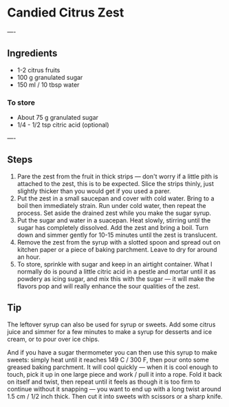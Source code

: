 # Candied Citrus Zest

—-

## Ingredients

* 1-2 citrus fruits
* 100 g granulated sugar
* 150 ml / 10 tbsp water

### To store
* About 75 g granulated sugar
* 1/4 - 1/2 tsp citric acid (optional)

—-

## Steps

1.  Pare the zest from the fruit in thick strips — don't worry if a little pith is attached to the zest, this is to be expected. Slice the strips thinly, just slightly thicker than you would get if you used a parer.
2.  Put the zest in a small saucepan and cover with cold water. Bring to a boil then immediately strain. Run under cold water, then repeat the process. Set aside the drained zest while you make the sugar syrup.
3.  Put the sugar and water in a suacepan. Heat slowly, stirring until the sugar has completely dissolved. Add the zest and bring a boil. Turn down and simmer gently for 10-15 minutes until the zest is translucent.
4.  Remove the zest from the syrup with a slotted spoon and spread out on kitchen paper or a piece of baking parchment. Leave to dry for around an hour.
5.  To store, sprinkle with sugar and keep in an airtight container. What I normally do is pound a little citric acid in a pestle and mortar until it as powdery as icing sugar, and mix this with the sugar — it will make the flavors pop and will really enhance the sour qualities of the zest.

## Tip

The leftover syrup can also be used for syrup or sweets. Add some citrus juice and simmer for a few minutes to make a syrup for desserts and ice cream, or to pour over ice chips. 

And if you have a sugar thermometer you can then use this syrup to make sweets: simply heat until it reaches 149 C / 300 F, then pour onto some greased baking parchment. It will cool quickly — when it is cool enough to touch, pick it up in one large piece and work / pull it into a rope. Fold it back on itself and twist, then repeat until it feels as though it is too firm to continue without it snapping — you want to end up with a long twist around 1.5 cm / 1/2 inch thick. Then cut it into sweets with scissors or a sharp knife.